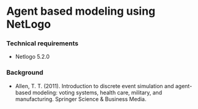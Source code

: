 # Agent based modeling using NetLogo

### Technical requirements
* Netlogo 5.2.0


### Background
* Allen, T. T. (2011). Introduction to discrete event simulation and agent-based modeling: voting systems, health care, military, and manufacturing. Springer Science & Business Media.